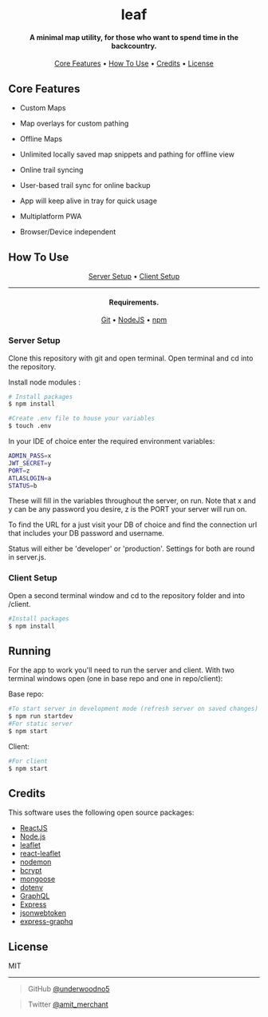 <h1  align="center">leaf</h1>

<h4  align="center">A minimal map utility, for those who want to spend time in the backcountry.</h4>

<p  align="center">
<a  href="#core-features">Core Features</a> •
<a  href="#how-to-use">How To Use</a> •
<a  href="#credits">Credits</a> •
<a  href="#license">License</a>
</p>

## Core Features

- Custom Maps

- Map overlays for custom pathing

- Offline Maps

- Unlimited locally saved map snippets and pathing for offline view

- Online trail syncing

- User-based trail sync for online backup

- App will keep alive in tray for quick usage

- Multiplatform PWA

- Browser/Device independent

## How To Use

 <p  align="center">
<a  href="#server-setup">Server Setup</a> •
<a  href="#client-setup">Client Setup</a> 
</p>

---

<h4  align="center">Requirements.</h4>

<p  align="center">
<a  href="https://git-scm.com">Git</a> •
<a  href="https://nodejs.org/en/download/">NodeJS</a> •
<a  href="http://npmjs.com">npm</a> 
</p>

### Server Setup

Clone this repository with git and open terminal. Open terminal and cd into the repository.

Install node modules :

```bash
# Install packages
$ npm install

#Create .env file to house your variables
$ touch .env
```

In your IDE of choice enter the required environment variables:

```bash
ADMIN_PASS=x
JWT_SECRET=y
PORT=z
ATLASLOGIN=a
STATUS=b
```

These will fill in the variables throughout the server, on run. Note that x and y can be any password you desire, z is the PORT your server will run on.

To find the URL for a just visit your DB of choice and find the connection url that includes your DB password and username.

Status will either be 'developer' or 'production'. Settings for both are round in server.js.

### Client Setup

Open a second terminal window and cd to the repository folder and into /client.

```bash
#Install packages
$ npm install
```

## Running

For the app to work you'll need to run the server and client. With two terminal windows open (one in base repo and one in repo/client):

Base repo:

```bash
#To start server in development mode (refresh server on saved changes)
$ npm run startdev
#For static server
$ npm start
```

Client:

```bash
#For client
$ npm start
```

## Credits

This software uses the following open source packages:

- [ReactJS](https://reactjs.org//)
- [Node.js](https://nodejs.org/)
- [leaflet](https://leafletjs.com/)
- [react-leaflet](https://react-leaflet.js.org/)
- [nodemon](https://nodemon.io/)
- [bcrypt](https://www.npmjs.com/package/bcrypt)
- [mongoose](https://mongoosejs.com/)
- [dotenv](https://github.com/motdotla/dotenv#readme)
- [GraphQL](https://graphql.org/)
- [Express](https://expressjs.com/)
- [jsonwebtoken](https://www.npmjs.com/package/jsonwebtoken)
- [express-graphq](https://github.com/graphql/express-graphql)

## License

MIT

---

> GitHub [@underwoodno5](https://github.com/underwoodno5)

> Twitter [@amit_merchant](https://twitter.com/amit_merchant)
